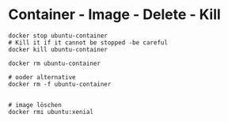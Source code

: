 # Container - Image - Delete - Kill

```
docker stop ubuntu-container 
# Kill it if it cannot be stopped -be careful
docker kill ubuntu-container

docker rm ubuntu-container

# ooder alternative
docker rm -f ubuntu-container 


# image löschen 
docker rmi ubuntu:xenial 

```
